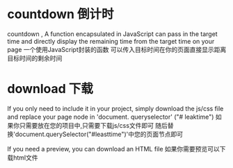 # countdown 倒计时
countdown , A function encapsulated in JavaScript can pass in the target time and directly display the remaining time from the target time on your page
一个使用JavaScript封装的函数 可以传入目标时间在你的页面直接显示距离目标时间的剩余时间 

# download 下载

If you only need to include it in your project, simply download the js/css file and replace your page node in 'document. queryselector' ("# leaktime")
如果你只需要放在您的项目中,只需要下载js/css文件即可 随后替换'document.querySelector("#leasttime")'中您的页面节点即可

If you need a preview, you can download an HTML file
如果你需要预览可以下载html文件

﻿ 
﻿
